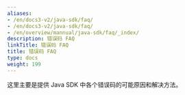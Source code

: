 ```yaml
---
aliases:
- /en/docs3-v2/java-sdk/faq/
- /en/docs3-v2/java-sdk/faq/
- /en/overview/mannual/java-sdk/faq/_index/
description: 错误码 FAQ
linkTitle: 错误码 FAQ
title: 错误码 FAQ
type: docs
weight: 199
---
```







这里主要是提供 Java SDK 中各个错误码的可能原因和解决方法。
